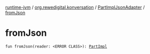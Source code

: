 [runtime-jvm](../../index.md) / [org.rewedigital.konversation](../index.md) / [PartImplJsonAdapter](index.md) / [fromJson](./from-json.md)

# fromJson

`fun fromJson(reader: <ERROR CLASS>): `[`PartImpl`](https://github.com/rewe-digital-incubator/konversation/blob/master/docs/shared/org.rewedigital.konversation/-part-impl/index.md)